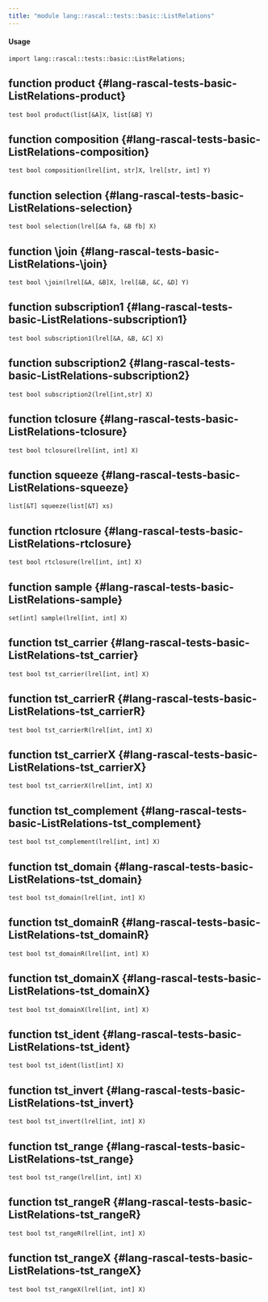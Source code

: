 ```yaml
---
title: "module lang::rascal::tests::basic::ListRelations"
---
```


#### Usage

`import lang::rascal::tests::basic::ListRelations;`


## function product {#lang-rascal-tests-basic-ListRelations-product}

```rascal
test bool product(list[&A]X, list[&B] Y)

```

## function composition {#lang-rascal-tests-basic-ListRelations-composition}

```rascal
test bool composition(lrel[int, str]X, lrel[str, int] Y)

```

## function selection {#lang-rascal-tests-basic-ListRelations-selection}

```rascal
test bool selection(lrel[&A fa, &B fb] X)

```

## function \join {#lang-rascal-tests-basic-ListRelations-\join}

```rascal
test bool \join(lrel[&A, &B]X, lrel[&B, &C, &D] Y)

```

## function subscription1 {#lang-rascal-tests-basic-ListRelations-subscription1}

```rascal
test bool subscription1(lrel[&A, &B, &C] X)

```

## function subscription2 {#lang-rascal-tests-basic-ListRelations-subscription2}

```rascal
test bool subscription2(lrel[int,str] X)

```

## function tclosure {#lang-rascal-tests-basic-ListRelations-tclosure}

```rascal
test bool tclosure(lrel[int, int] X)

```

## function squeeze {#lang-rascal-tests-basic-ListRelations-squeeze}

```rascal
list[&T] squeeze(list[&T] xs)

```

## function rtclosure {#lang-rascal-tests-basic-ListRelations-rtclosure}

```rascal
test bool rtclosure(lrel[int, int] X)

```

## function sample {#lang-rascal-tests-basic-ListRelations-sample}

```rascal
set[int] sample(lrel[int, int] X)

```

## function tst_carrier {#lang-rascal-tests-basic-ListRelations-tst_carrier}

```rascal
test bool tst_carrier(lrel[int, int] X)

```

## function tst_carrierR {#lang-rascal-tests-basic-ListRelations-tst_carrierR}

```rascal
test bool tst_carrierR(lrel[int, int] X)

```

## function tst_carrierX {#lang-rascal-tests-basic-ListRelations-tst_carrierX}

```rascal
test bool tst_carrierX(lrel[int, int] X)

```

## function tst_complement {#lang-rascal-tests-basic-ListRelations-tst_complement}

```rascal
test bool tst_complement(lrel[int, int] X)

```

## function tst_domain {#lang-rascal-tests-basic-ListRelations-tst_domain}

```rascal
test bool tst_domain(lrel[int, int] X)

```

## function tst_domainR {#lang-rascal-tests-basic-ListRelations-tst_domainR}

```rascal
test bool tst_domainR(lrel[int, int] X)

```

## function tst_domainX {#lang-rascal-tests-basic-ListRelations-tst_domainX}

```rascal
test bool tst_domainX(lrel[int, int] X)

```

## function tst_ident {#lang-rascal-tests-basic-ListRelations-tst_ident}

```rascal
test bool tst_ident(list[int] X)

```

## function tst_invert {#lang-rascal-tests-basic-ListRelations-tst_invert}

```rascal
test bool tst_invert(lrel[int, int] X)

```

## function tst_range {#lang-rascal-tests-basic-ListRelations-tst_range}

```rascal
test bool tst_range(lrel[int, int] X)

```

## function tst_rangeR {#lang-rascal-tests-basic-ListRelations-tst_rangeR}

```rascal
test bool tst_rangeR(lrel[int, int] X)

```

## function tst_rangeX {#lang-rascal-tests-basic-ListRelations-tst_rangeX}

```rascal
test bool tst_rangeX(lrel[int, int] X)

```

